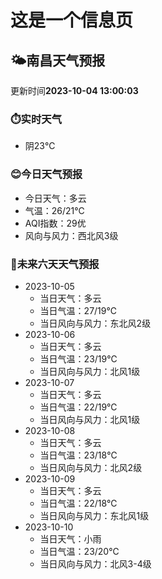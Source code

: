 # 这是一个信息页 
## 🌤️**南昌**天气预报
更新时间**2023-10-04 13:00:03**
### ⏱️实时天气
- 阴23℃
### 😊今日天气预报
- 今日天气：多云
- 气温：26/21℃
- AQI指数：29优
- 风向与风力：西北风3级
### 🤩未来六天天气预报
- 2023-10-05
  - 当日天气：多云
  - 当日气温：27/19℃
  - 当日风向与风力：东北风2级
- 2023-10-06
  - 当日天气：多云
  - 当日气温：23/19℃
  - 当日风向与风力：北风1级
- 2023-10-07
  - 当日天气：多云
  - 当日气温：22/19℃
  - 当日风向与风力：北风1级
- 2023-10-08
  - 当日天气：多云
  - 当日气温：23/18℃
  - 当日风向与风力：北风2级
- 2023-10-09
  - 当日天气：多云
  - 当日气温：22/18℃
  - 当日风向与风力：东北风1级
- 2023-10-10
  - 当日天气：小雨
  - 当日气温：23/20℃
  - 当日风向与风力：北风3-4级

